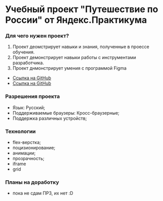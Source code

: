 # Учебный проект "Путешествие по России" от Яндекс.Практикума


###  Для чего нужен проект?
1. Проект деомстрирует навыки и знания, полученные в проессе обучения.
2. Проект демонстрирует навыки работы с инструментами разработчика.
3. Проект днмонстрирует умения с программой Figma


* [Ссылка на GitHub](https://github.com/ArseniySever/russian-travel)
* [Ссылка на GitHub](https://arseniysever.github.io/russian-travel/)

###  Разрешения проекта
* Язык: Русский;
* Поддерживаемые браузеры: Кросс-браузерные;
* Поддержка различных устройств;

###  Технологии
* flex-верстка;
* поцизионирование;
* анимации;
* прозрачность;
* iframe
* grid

###  Планы на доработку
* пока не сдам ПР3, их нет :D

